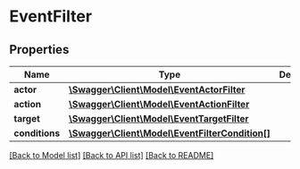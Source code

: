 # EventFilter

## Properties
Name | Type | Description | Notes
------------ | ------------- | ------------- | -------------
**actor** | [**\Swagger\Client\Model\EventActorFilter**](EventActorFilter.md) |  | [optional] 
**action** | [**\Swagger\Client\Model\EventActionFilter**](EventActionFilter.md) |  | [optional] 
**target** | [**\Swagger\Client\Model\EventTargetFilter**](EventTargetFilter.md) |  | [optional] 
**conditions** | [**\Swagger\Client\Model\EventFilterCondition[]**](EventFilterCondition.md) |  | [optional] 

[[Back to Model list]](../README.md#documentation-for-models) [[Back to API list]](../README.md#documentation-for-api-endpoints) [[Back to README]](../README.md)


